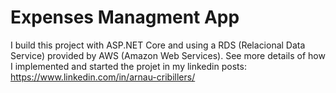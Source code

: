 # Expenses Managment App
I build this project with ASP.NET Core and using a RDS (Relacional Data Service) provided by AWS (Amazon Web Services).
See more details of how I implemented and started the projet in my linkedin posts: https://www.linkedin.com/in/arnau-cribillers/
